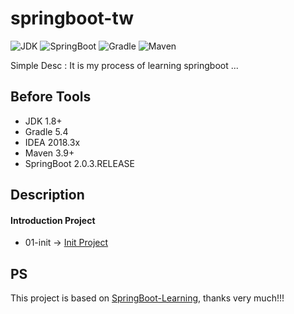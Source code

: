 # springboot-tw

![JDK](https://img.shields.io/badge/JDK-1.7%2B-green.svg)
![SpringBoot](https://img.shields.io/badge/SpringBoot-2.x%2B-yellow.svg)
![Gradle](https://img.shields.io/badge/Gradle-5.4-red.svg)
![Maven](https://img.shields.io/badge/Maven-3%2B-blue.svg)

Simple Desc : It  is my process of learning springboot ...

## Before Tools
* JDK  1.8+
* Gradle 5.4
* IDEA  2018.3x
* Maven 3.9+
* SpringBoot 2.0.3.RELEASE

## Description

#### Introduction Project

*  01-init -> [Init Project]()



## PS
This project is based on [SpringBoot-Learning](https://github.com/dyc87112/SpringBoot-Learning), thanks very much!!!

